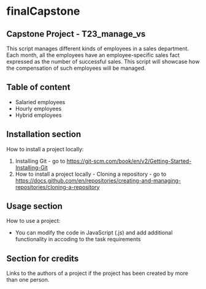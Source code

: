 # finalCapstone

## Capstone Project - T23_manage_vs
This script manages different kinds of employees in a sales department. 
Each month, all the employees have an employee-specific sales fact expressed as the number of successful sales.
This script will showcase how the compensation of such employees will be managed.

## Table of content
* Salaried employees
* Hourly employees
* Hybrid employees

## Installation section
How to install a project locally:
1. Installing Git - go to https://git-scm.com/book/en/v2/Getting-Started-Installing-Git
2. How to install a project locally - Cloning a repository - go to https://docs.github.com/en/repositories/creating-and-managing-repositories/cloning-a-repository

## Usage section 
How to use a project:
* You can modify the code in JavaScript (.js) and add additional functionality in accoding to the task requirements



## Section for credits 
Links to the authors of a project if the project has been created by more than one person.

